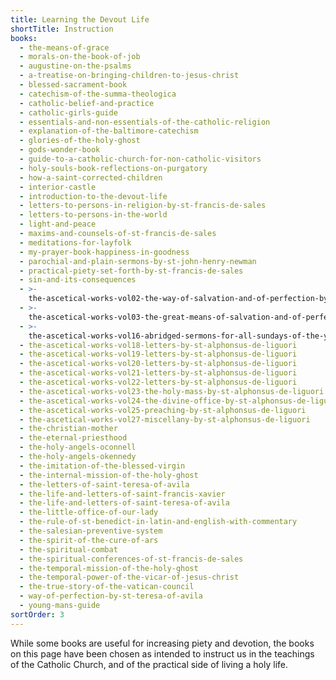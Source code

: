 ```yaml
---
title: Learning the Devout Life
shortTitle: Instruction
books:
  - the-means-of-grace
  - morals-on-the-book-of-job
  - augustine-on-the-psalms
  - a-treatise-on-bringing-children-to-jesus-christ
  - blessed-sacrament-book
  - catechism-of-the-summa-theologica
  - catholic-belief-and-practice
  - catholic-girls-guide
  - essentials-and-non-essentials-of-the-catholic-religion
  - explanation-of-the-baltimore-catechism
  - glories-of-the-holy-ghost
  - gods-wonder-book
  - guide-to-a-catholic-church-for-non-catholic-visitors
  - holy-souls-book-reflections-on-purgatory
  - how-a-saint-corrected-children
  - interior-castle
  - introduction-to-the-devout-life
  - letters-to-persons-in-religion-by-st-francis-de-sales
  - letters-to-persons-in-the-world
  - light-and-peace
  - maxims-and-counsels-of-st-francis-de-sales
  - meditations-for-layfolk
  - my-prayer-book-happiness-in-goodness
  - parochial-and-plain-sermons-by-st-john-henry-newman
  - practical-piety-set-forth-by-st-francis-de-sales
  - sin-and-its-consequences
  - >-
    the-ascetical-works-vol02-the-way-of-salvation-and-of-perfection-by-st-alphonsus-de-liguori
  - >-
    the-ascetical-works-vol03-the-great-means-of-salvation-and-of-perfection-by-st-alphonsus-de-liguori
  - >-
    the-ascetical-works-vol16-abridged-sermons-for-all-sundays-of-the-year-by-st-alphonsus-de-liguori
  - the-ascetical-works-vol18-letters-by-st-alphonsus-de-liguori
  - the-ascetical-works-vol19-letters-by-st-alphonsus-de-liguori
  - the-ascetical-works-vol20-letters-by-st-alphonsus-de-liguori
  - the-ascetical-works-vol21-letters-by-st-alphonsus-de-liguori
  - the-ascetical-works-vol22-letters-by-st-alphonsus-de-liguori
  - the-ascetical-works-vol23-the-holy-mass-by-st-alphonsus-de-liguori
  - the-ascetical-works-vol24-the-divine-office-by-st-alphonsus-de-liguori
  - the-ascetical-works-vol25-preaching-by-st-alphonsus-de-liguori
  - the-ascetical-works-vol27-miscellany-by-st-alphonsus-de-liguori
  - the-christian-mother
  - the-eternal-priesthood
  - the-holy-angels-oconnell
  - the-holy-angels-okennedy
  - the-imitation-of-the-blessed-virgin
  - the-internal-mission-of-the-holy-ghost
  - the-letters-of-saint-teresa-of-avila
  - the-life-and-letters-of-saint-francis-xavier
  - the-life-and-letters-of-saint-teresa-of-avila
  - the-little-office-of-our-lady
  - the-rule-of-st-benedict-in-latin-and-english-with-commentary
  - the-salesian-preventive-system
  - the-spirit-of-the-cure-of-ars
  - the-spiritual-combat
  - the-spiritual-conferences-of-st-francis-de-sales
  - the-temporal-mission-of-the-holy-ghost
  - the-temporal-power-of-the-vicar-of-jesus-christ
  - the-true-story-of-the-vatican-council
  - way-of-perfection-by-st-teresa-of-avila
  - young-mans-guide
sortOrder: 3
---
```


While some books are useful for increasing piety and devotion, the books on this page have been chosen as intended to instruct us in the teachings of the Catholic Church, and of the practical side of living a holy life.
